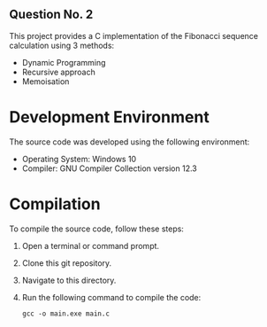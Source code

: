 ## Question No. 2

This project provides a C implementation of the Fibonacci sequence calculation using 3 methods:
- Dynamic Programming
- Recursive approach
- Memoisation


# Development Environment

The source code was developed using the following environment:

- Operating System: Windows 10
- Compiler: GNU Compiler Collection version 12.3


# Compilation

To compile the source code, follow these steps:

1. Open a terminal or command prompt.
2. Clone this git repository.
3. Navigate to this directory.
4. Run the following command to compile the code:

   ```shell
   gcc -o main.exe main.c
